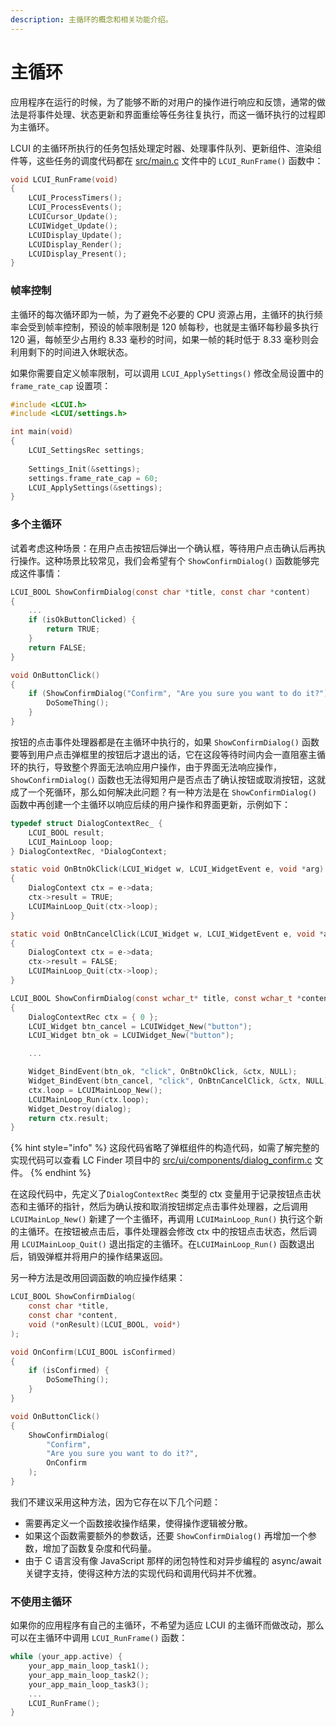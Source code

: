 ```yaml
---
description: 主循环的概念和相关功能介绍。
---
```


# 主循环

应用程序在运行的时候，为了能够不断的对用户的操作进行响应和反馈，通常的做法是将事件处理、状态更新和界面重绘等任务往复执行，而这一循环执行的过程即为主循环。

LCUI 的主循环所执行的任务包括处理定时器、处理事件队列、更新组件、渲染组件等，这些任务的调度代码都在 [src/main.c](https://github.com/lc-soft/LCUI/blob/345031d74ca65225ec3623e0c92d448f54f5052b/src/main.c#L214-L224) 文件中的 `LCUI_RunFrame()` 函数中：

```c
void LCUI_RunFrame(void)
{
	LCUI_ProcessTimers();
	LCUI_ProcessEvents();
	LCUICursor_Update();
	LCUIWidget_Update();
	LCUIDisplay_Update();
	LCUIDisplay_Render();
	LCUIDisplay_Present();
}
```

### 帧率控制

主循环的每次循环即为一帧，为了避免不必要的 CPU 资源占用，主循环的执行频率会受到帧率控制，预设的帧率限制是 120 帧每秒，也就是主循环每秒最多执行 120 遍，每帧至少占用约 8.33 毫秒的时间，如果一帧的耗时低于 8.33 毫秒则会利用剩下的时间进入休眠状态。

如果你需要自定义帧率限制，可以调用 `LCUI_ApplySettings()` 修改全局设置中的 `frame_rate_cap` 设置项：

```c
#include <LCUI.h>
#include <LCUI/settings.h>

int main(void)
{
    LCUI_SettingsRec settings;
    
    Settings_Init(&settings);
    settings.frame_rate_cap = 60;
    LCUI_ApplySettings(&settings);
}
```

### 多个主循环

试着考虑这种场景：在用户点击按钮后弹出一个确认框，等待用户点击确认后再执行操作。这种场景比较常见，我们会希望有个 `ShowConfirmDialog()` 函数能够完成这件事情：

```c
LCUI_BOOL ShowConfirmDialog(const char *title, const char *content)
{
    ...
    if (isOkButtonClicked) {
        return TRUE;
    }
    return FALSE;
}

void OnButtonClick()
{
    if (ShowConfirmDialog("Confirm", "Are you sure you want to do it?")) {
        DoSomeThing();
    }
}
```

按钮的点击事件处理器都是在主循环中执行的，如果 `ShowConfirmDialog()` 函数要等到用户点击弹框里的按钮后才退出的话，它在这段等待时间内会一直阻塞主循环的执行，导致整个界面无法响应用户操作，由于界面无法响应操作， `ShowConfirmDialog()` 函数也无法得知用户是否点击了确认按钮或取消按钮，这就成了一个死循环，那么如何解决此问题？有一种方法是在 `ShowConfirmDialog()` 函数中再创建一个主循环以响应后续的用户操作和界面更新，示例如下：

```c
typedef struct DialogContextRec_ {
    LCUI_BOOL result;
    LCUI_MainLoop loop;
} DialogContextRec, *DialogContext;

static void OnBtnOkClick(LCUI_Widget w, LCUI_WidgetEvent e, void *arg)
{
    DialogContext ctx = e->data;
    ctx->result = TRUE;
    LCUIMainLoop_Quit(ctx->loop);
}

static void OnBtnCancelClick(LCUI_Widget w, LCUI_WidgetEvent e, void *arg)
{
    DialogContext ctx = e->data;
    ctx->result = FALSE;
    LCUIMainLoop_Quit(ctx->loop);
}

LCUI_BOOL ShowConfirmDialog(const wchar_t* title, const wchar_t *content)
{
    DialogContextRec ctx = { 0 };
    LCUI_Widget btn_cancel = LCUIWidget_New("button");
    LCUI_Widget btn_ok = LCUIWidget_New("button");

    ...

    Widget_BindEvent(btn_ok, "click", OnBtnOkClick, &ctx, NULL);
    Widget_BindEvent(btn_cancel, "click", OnBtnCancelClick, &ctx, NULL);
    ctx.loop = LCUIMainLoop_New();
    LCUIMainLoop_Run(ctx.loop);
    Widget_Destroy(dialog);
    return ctx.result;
}
```

{% hint style="info" %}
这段代码省略了弹框组件的构造代码，如需了解完整的实现代码可以查看 LC Finder 项目中的 [src/ui/components/dialog\_confirm.c](https://github.com/lc-soft/LC-Finder/blob/573f200698e2604450665716ebc6608837b4b73a/src/ui/components/dialog_confirm.c) 文件。
{% endhint %}

在这段代码中，先定义了`DialogContextRec` 类型的 ctx 变量用于记录按钮点击状态和主循环的指针，然后为确认按和取消按钮绑定点击事件处理器，之后调用 `LCUIMainLop_New()` 新建了一个主循环，再调用 `LCUIMainLoop_Run()` 执行这个新的主循环。在按钮被点击后，事件处理器会修改 ctx 中的按钮点击状态，然后调用 `LCUIMainLoop_Quit()` 退出指定的主循环。在`LCUIMainLoop_Run()` 函数退出后，销毁弹框并将用户的操作结果返回。

另一种方法是改用回调函数的响应操作结果：

```c
LCUI_BOOL ShowConfirmDialog(
    const char *title,
    const char *content,
    void (*onResult)(LCUI_BOOL, void*)
);

void OnConfirm(LCUI_BOOL isConfirmed)
{
    if (isConfirmed) {
        DoSomeThing();
    }
}

void OnButtonClick()
{
    ShowConfirmDialog(
        "Confirm",
        "Are you sure you want to do it?",
        OnConfirm
    );
}
```

我们不建议采用这种方法，因为它存在以下几个问题：

* 需要再定义一个函数接收操作结果，使得操作逻辑被分散。
* 如果这个函数需要额外的参数话，还要 `ShowConfirmDialog()` 再增加一个参数，增加了函数复杂度和代码量。
* 由于 C 语言没有像 JavaScript 那样的闭包特性和对异步编程的 async/await 关键字支持，使得这种方法的实现代码和调用代码并不优雅。

### 不使用主循环

如果你的应用程序有自己的主循环，不希望为适应 LCUI 的主循环而做改动，那么可以在主循环中调用 `LCUI_RunFrame()` 函数：

```c
while (your_app.active) {
    your_app_main_loop_task1();
    your_app_main_loop_task2();
    your_app_main_loop_task3();
    ...
    LCUI_RunFrame();
}
```



